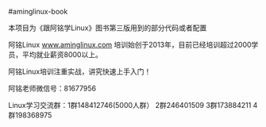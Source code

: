 #aminglinux-book

本项目为《跟阿铭学Linux》图书第三版用到的部分代码或者配置

阿铭Linux www.aminglinux.com 培训始创于2013年，目前已经培训超过2000学员，平均就业薪资8000以上。

阿铭Linux培训注重实战，讲究快速上手入门！

阿铭老师微信号：81677956

Linux学习交流群：1群148412746(5000人群）  2群246401509 3群173884211  4群198368975
